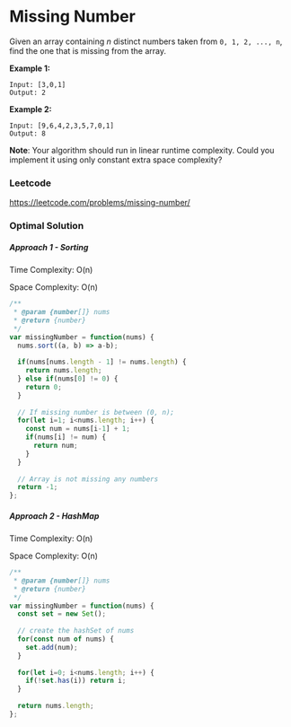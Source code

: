 # Missing Number

Given an array containing *n* distinct numbers taken from `0, 1, 2, ..., n`, find the one that is missing from the array.

**Example 1:**

```
Input: [3,0,1]
Output: 2
```

**Example 2:**

```
Input: [9,6,4,2,3,5,7,0,1]
Output: 8
```

**Note**:
Your algorithm should run in linear runtime complexity. Could you implement it using only constant extra space complexity?



### Leetcode

https://leetcode.com/problems/missing-number/



### Optimal Solution

##### Approach 1 - Sorting

Time Complexity: O(n)

Space Complexity: O(n)

```js
/**
 * @param {number[]} nums
 * @return {number}
 */
var missingNumber = function(nums) {
  nums.sort((a, b) => a-b);
  
  if(nums[nums.length - 1] != nums.length) {
    return nums.length;
  } else if(nums[0] != 0) {
    return 0;
  }
  
  // If missing number is between (0, n);
  for(let i=1; i<nums.length; i++) {
    const num = nums[i-1] + 1;
    if(nums[i] != num) {
      return num;
    }
  }
  
  // Array is not missing any numbers
  return -1;
};
```



##### Approach 2 - HashMap

Time Complexity: O(n)

Space Complexity: O(n)

```js
/**
 * @param {number[]} nums
 * @return {number}
 */
var missingNumber = function(nums) {
  const set = new Set();
  
  // create the hashSet of nums
  for(const num of nums) {
    set.add(num);
  }
  
  for(let i=0; i<nums.length; i++) {
    if(!set.has(i)) return i;
  }
  
  return nums.length;
};
```
